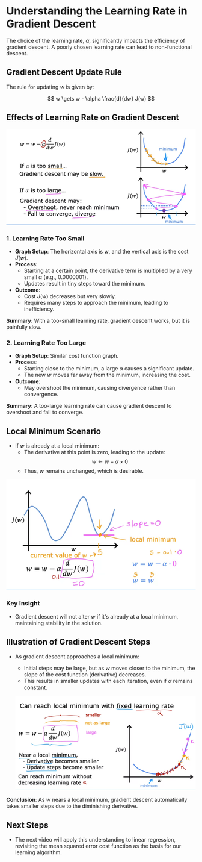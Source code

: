# Understanding the Learning Rate in Gradient Descent

The choice of the learning rate, $\alpha$, significantly impacts the efficiency of gradient descent. A poorly chosen learning rate can lead to non-functional descent.

## Gradient Descent Update Rule
The rule for updating $w$ is given by:

$$
w \gets w - \alpha \frac{d}{dw} J(w)
$$

## Effects of Learning Rate on Gradient Descent

![alt text](<res/Screenshot from 2024-11-02 17-46-49.png>)

### 1. Learning Rate Too Small
- **Graph Setup**: The horizontal axis is $w$, and the vertical axis is the cost $J(w)$.
- **Process**:
  - Starting at a certain point, the derivative term is multiplied by a very small $\alpha$ (e.g., $0.0000001$).
  - Updates result in tiny steps toward the minimum.
- **Outcome**:
  - Cost $J(w)$ decreases but very slowly.
  - Requires many steps to approach the minimum, leading to inefficiency.
  
**Summary**: With a too-small learning rate, gradient descent works, but it is painfully slow.

### 2. Learning Rate Too Large
- **Graph Setup**: Similar cost function graph.
- **Process**:
  - Starting close to the minimum, a large $\alpha$ causes a significant update.
  - The new $w$ moves far away from the minimum, increasing the cost.
- **Outcome**:
  - May overshoot the minimum, causing divergence rather than convergence.

**Summary**: A too-large learning rate can cause gradient descent to overshoot and fail to converge.

## Local Minimum Scenario
- If $w$ is already at a local minimum:
  - The derivative at this point is zero, leading to the update:
    $$
    w \gets w - \alpha \times 0
    $$
  - Thus, $w$ remains unchanged, which is desirable.

![alt text](<res/Screenshot from 2024-11-02 17-48-46.png>)

### Key Insight
- Gradient descent will not alter $w$ if it's already at a local minimum, maintaining stability in the solution.

## Illustration of Gradient Descent Steps
- As gradient descent approaches a local minimum:
  - Initial steps may be large, but as $w$ moves closer to the minimum, the slope of the cost function (derivative) decreases.
  - This results in smaller updates with each iteration, even if $\alpha$ remains constant.

  ![alt text](<res/Screenshot from 2024-11-02 17-50-15.png>)

**Conclusion**: As $w$ nears a local minimum, gradient descent automatically takes smaller steps due to the diminishing derivative.

## Next Steps
- The next video will apply this understanding to linear regression, revisiting the mean squared error cost function as the basis for our learning algorithm.
